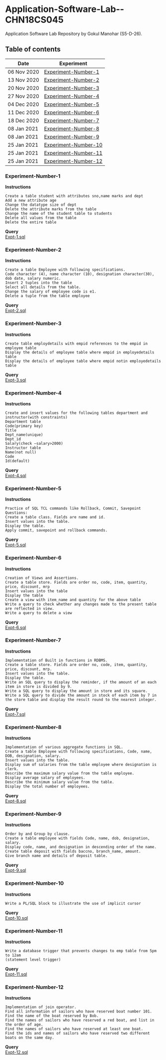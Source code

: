# Application-Software-Lab--CHN18CS045
Application Software Lab Repository by Gokul Manohar (S5-D-26).

## Table of contents
| Date        | Experiment                                  |
| ----------- | ------------------------------------------- |
| 06 Nov 2020 | [Experiment-Number-1](#Experiment-Number-1) |
| 13 Nov 2020 | [Experiment-Number-2](#Experiment-Number-2) |
| 20 Nov 2020 | [Experiment-Number-3](#Experiment-Number-3) |
| 27 Nov 2020 | [Experiment-Number-4](#Experiment-Number-4) |
| 04 Dec 2020 | [Experiment-Number-5](#Experiment-Number-5) |
| 11 Dec 2020 | [Experiment-Number-6](#Experiment-Number-6) |
| 18 Dec 2020 | [Experiment-Number-7](#Experiment-Number-7) |
| 08 Jan 2021 | [Experiment-Number-8](#Experiment-Number-8) |
| 08 Jan 2021 | [Experiment-Number-9](#Experiment-Number-9) |
| 25 Jan 2021 | [Experiment-Number-10](#Experiment-Number-10) |
| 25 Jan 2021 | [Experiment-Number-11](#Experiment-Number-11) |
| 25 Jan 2021 | [Experiment-Number-12](#Experiment-Number-12) |



### Experiment-Number-1
**Instructions**
```
Create a table student with attributes sno,name marks and dept
Add a new attribute age
Change the datatype size of dept
Delete the attribute marks from the table
Change the name of the student table to students
Delete all values from the table
Delete the entire table
```

**Query**  
[Expt-1.sql](https://github.com/gokulmanohar/Application-Software-Lab--CHN18CS045/blob/main/Expt-1.sql)

### Experiment-Number-2
**Instructions**
```
Create a table Employee with following specifications.
Code character (4), name character (10), designation character(30), dob date, salary numeric.
Insert 2 tuples into the table
Select all details from the table.
Change the salary of employee code is e1.
Delete a tuple from the table employee
```

**Query**  
[Expt-2.sql](https://github.com/gokulmanohar/Application-Software-Lab--CHN18CS045/blob/main/Expt-2.sql)

### Experiment-Number-3
**Instructions**
```
Create table employdetails with empid references to the empid in employee table
Display the details of employee table where empid in employedetails table
Display the details of employee table where empid notin employedetails table
```
**Query**  
[Expt-3.sql](https://github.com/gokulmanohar/Application-Software-Lab--CHN18CS045/blob/main/Expt-3.sql)

### Experiment-Number-4
**Instructions**  
```
Create and insert values for the following tables department and instructor(with constraints)
Department table
Code(primary key)
Title 
Dept_name(unique)
Dept_id
Salary(check –salary>2000)
Instructor table
Name(not null)
Code
Id(default)
```

**Query**  
[Expt-4.sql](https://github.com/gokulmanohar/Application-Software-Lab--CHN18CS045/blob/main/Expt-4.sql)

### Experiment-Number-5
**Instructions**  
```
Practice of SQL TCL commands like Rollback, Commit, Savepoint
Questions:
Create a table class. Fields are name and id.
Insert values into the table.
Display the table.
Apply commit, savepoint and rollback commands.
```

**Query**  
[Expt-5.sql](https://github.com/gokulmanohar/Application-Software-Lab--CHN18CS045/blob/main/Expt-5.sql)


### Experiment-Number-6
**Instructions**  
```
Creation of Views and Assertions.
Create a table store. Fields are order no, code, item, quantity, price, discount, mrp
Insert values into the table
Display the table
Create a view with item_name and quantity for the above table
Write a query to check whether any changes made to the present table are reflected in view.
Write a query to delete a view
```

**Query**  
[Expt-6.sql](https://github.com/gokulmanohar/Application-Software-Lab--CHN18CS045/blob/main/Expt-6.sql)

### Experiment-Number-7
**Instructions**  
```
Implementation of Built in functions in RDBMS.
Create a table store. Fields are order no, code, item, quantity, price, discount, mrp.
Insert values into the table.
Display the table.
Write an SQL query to display the reminder, if the amount of an each item in store is divided by 9.
Write a SQL query to display the amount in store and its square.
Write a SQL query to divide the amount in stock of each item by 7 in 
the store table and display the result round to the nearest integer.
```

**Query**  
[Expt-7.sql](https://github.com/gokulmanohar/Application-Software-Lab--CHN18CS045/blob/main/Expt-7.sql)

### Experiment-Number-8
**Instructions**  
```
Implementation of various aggregate functions in SQL.
Create a table Employee with following specifications, Code, name, DOB, designation, salary.
Insert values into the table.
Display sum of salaries from the table employee where designation is clerk.
Describe the maximum salary value from the table employee.
Display average salary of employees.
Describe the minimum salary value from the table.
Display the total number of employees.
```

**Query**  
[Expt-8.sql](https://github.com/gokulmanohar/Application-Software-Lab--CHN18CS045/blob/main/Expt-8.sql)

### Experiment-Number-9
**Instructions**  
```
Order by and Group by clause.
Create a table employee with fields Code, name, dob, designation, salary.
Display code, name, and designation in descending order of the name.
Create table deposit with fields baccno, branch_name, amount.
Give branch name and details of deposit table.
```

**Query**  
[Expt-9.sql](https://github.com/gokulmanohar/Application-Software-Lab--CHN18CS045/blob/main/Expt-9.sql)

### Experiment-Number-10
**Instructions**  
```
Write a PL/SQL block to illustrate the use of implicit cursor
```

**Query**  
[Expt-10.sql](https://github.com/gokulmanohar/Application-Software-Lab--CHN18CS045/blob/main/Expt-10.sql)

### Experiment-Number-11
**Instructions**  
```
Write a database trigger that prevents changes to emp table from 5pm to 12am
(statement level trigger)
```

**Query**  
[Expt-11.sql](https://github.com/gokulmanohar/Application-Software-Lab--CHN18CS045/blob/main/Expt-11.sql)

### Experiment-Number-12
**Instructions**  
```
Implementation of join operator.
Find all information of sailors who have reserved boat number 101. 
Find the name of the boat reserved by Bob. 
Find the names of sailors who have reserved a red boat, and list in the order of age. 
Find the names of sailors who have reserved at least one boat. 
Find the ids and names of sailors who have reserved two different boats on the same day.
```

**Query**  
[Expt-12.sql](https://github.com/gokulmanohar/Application-Software-Lab--CHN18CS045/blob/main/Expt-12.sql)